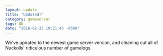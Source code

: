 ```yaml
---
layout: update
title: "Updated!"
category: gameserver
tags: OK
date: "2016-02-25 19:21:45 -0500"
---
```


We've updated to the newest game server version, and cleaning out all of Nuckolls' ridiculous number of gamelogs.
